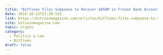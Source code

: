 ```yaml
---
title: "Bitfinex Files Subpoena to Recover $850M in Frozen Bank Accounts"
date: 2019-10-22T21:28:53Z
link: https://bitcoinmagazine.com/articles/bitfinex-files-subpoena-to-recover-850m-in-frozen-bank-accounts?utm_medium=RSS&utm_source=hune
site: bitcoinmagazine.com
topic: crypto
category:
  - Politics & Law
  - Bitfinex
draft: false
---
```

